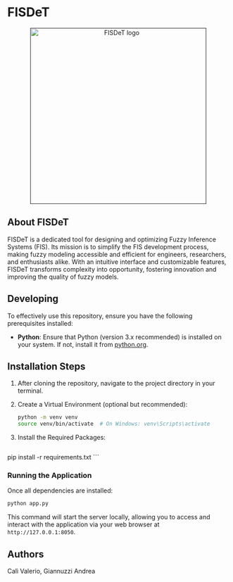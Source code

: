 # FISDeT
<p align="center"><a href="" target="_blank"><img src="https://raw.githubusercontent.com/Andre56781/fisdet-tesi/flaskr/assets/images/LogoInt.png" width="400" alt="FISDeT logo"></a></p>

## About FISDeT
FISDeT is a dedicated tool for designing and optimizing Fuzzy Inference Systems (FIS). Its mission is to simplify the FIS development process, making fuzzy modeling accessible and efficient for engineers, researchers, and enthusiasts alike. With an intuitive interface and customizable features, FISDeT transforms complexity into opportunity, fostering innovation and improving the quality of fuzzy models.
## Developing

To effectively use this repository, ensure you have the following prerequisites installed:

- **Python**: Ensure that Python (version 3.x recommended) is installed on your system. If not, install it from [python.org](https://www.python.org/).

## Installation Steps

1. After cloning the repository, navigate to the project directory in your terminal.

2. Create a Virtual Environment (optional but recommended):

   ```bash
   python -m venv venv
   source venv/bin/activate  # On Windows: venv\Scripts\activate
   ```

3. Install the Required Packages:

    ```bash
pip install -r requirements.txt
    ```

### Running the Application

Once all dependencies are installed:

```bash
python app.py
```

This command will start the server locally, allowing you to access and interact with the application via your web browser at `http://127.0.0.1:8050`.

## Authors

Calì Valerio, Giannuzzi Andrea